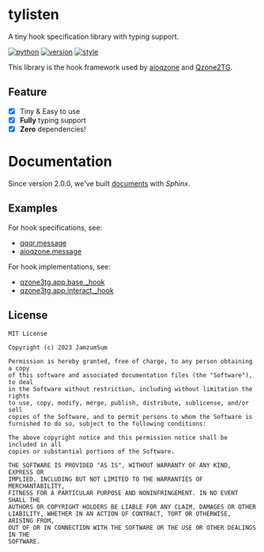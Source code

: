 # tylisten

A tiny hook specification library with typing support.

[![python](https://img.shields.io/pypi/pyversions/tylisten?logo=python&logoColor=white)][home]
[![version](https://img.shields.io/pypi/v/tylisten?logo=python)][pypi]
[![style](https://img.shields.io/badge/code%20style-black-000000.svg)](https://github.com/psf/black)

This library is the hook framework used by [aioqzone][aioqzone] and [Qzone2TG][Qzone2TG].

## Feature

- [x] Tiny & Easy to use
- [x] **Fully** typing support
- [x] **Zero** dependencies!

# Documentation

Since version 2.0.0, we've built [documents][doc] with _Sphinx_.

## Examples

For hook specifications, see:

- [qqqr.message](https://github.com/aioqzone/aioqzone/blob/beta/src/qqqr/message.py)
- [aioqzone.message](https://github.com/aioqzone/aioqzone/blob/beta/src/aioqzone/message.py)

For hook implementations, see:

- [qzone3tg.app.base._hook][Qzone2TG]
- [qzone3tg.app.interact._hook][Qzone2TG]

## License

```
MIT License

Copyright (c) 2023 JamzumSum

Permission is hereby granted, free of charge, to any person obtaining a copy
of this software and associated documentation files (the "Software"), to deal
in the Software without restriction, including without limitation the rights
to use, copy, modify, merge, publish, distribute, sublicense, and/or sell
copies of the Software, and to permit persons to whom the Software is
furnished to do so, subject to the following conditions:

The above copyright notice and this permission notice shall be included in all
copies or substantial portions of the Software.

THE SOFTWARE IS PROVIDED "AS IS", WITHOUT WARRANTY OF ANY KIND, EXPRESS OR
IMPLIED, INCLUDING BUT NOT LIMITED TO THE WARRANTIES OF MERCHANTABILITY,
FITNESS FOR A PARTICULAR PURPOSE AND NONINFRINGEMENT. IN NO EVENT SHALL THE
AUTHORS OR COPYRIGHT HOLDERS BE LIABLE FOR ANY CLAIM, DAMAGES OR OTHER
LIABILITY, WHETHER IN AN ACTION OF CONTRACT, TORT OR OTHERWISE, ARISING FROM,
OUT OF OR IN CONNECTION WITH THE SOFTWARE OR THE USE OR OTHER DEALINGS IN THE
SOFTWARE.
```


[home]: https://github.com/JamzumSum/tylisten "A tiny hook specification library with typing support."
[pypi]: https://pypi.org/project/aioqzone "A tiny hook specification library with typing support."
[aioqzone]: https://github.com/aioqzone/aioqzone "A python wrapper for Qzone web login and Qzone http api."
[Qzone2TG]: https://github.com/aioqzone/Qzone2TG "Forward Qzone Feeds to Telegram."
[doc]: https://jamzumsum.github.io/tylisten "tylisten documentation"
